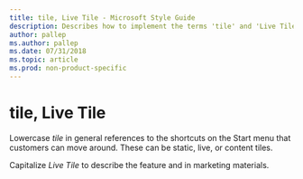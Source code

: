 ```yaml
---
title: tile, Live Tile - Microsoft Style Guide
description: Describes how to implement the terms 'tile' and 'Live Tile' in Microsoft content and clarifies to capitalize 'Live Tile'.
author: pallep
ms.author: pallep
ms.date: 07/31/2018
ms.topic: article
ms.prod: non-product-specific
---
```


# tile, Live Tile

Lowercase *tile*
in general references to the shortcuts on the Start menu 
that customers can move around. These can be static, live, or content
tiles. 

Capitalize *Live Tile* to describe the feature and in marketing materials. 
